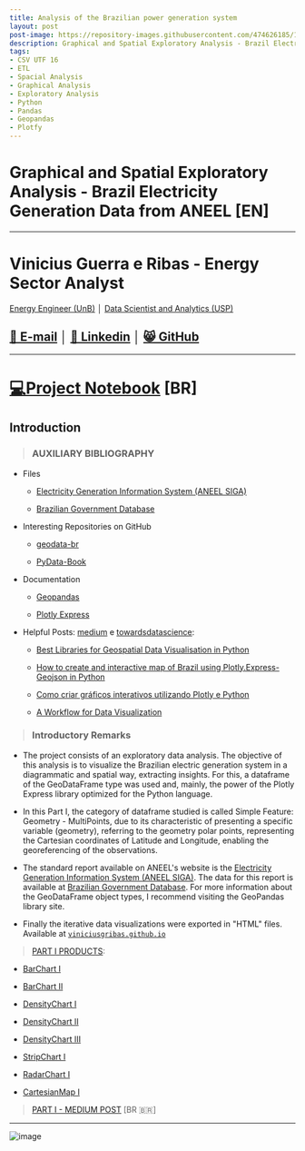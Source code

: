 ```yaml
---
title: Analysis of the Brazilian power generation system
layout: post
post-image: https://repository-images.githubusercontent.com/474626185/12154aae-8d35-45fc-8ad4-98c3a2dd2984
description: Graphical and Spatial Exploratory Analysis - Brazil Electricity Generation Data from ANEEL [EN]
tags:
- CSV UTF 16
- ETL
- Spacial Analysis
- Graphical Analysis
- Exploratory Analysis
- Python
- Pandas
- Geopandas 
- Plotfy
---
```

# Graphical and Spatial Exploratory Analysis - Brazil Electricity Generation Data from ANEEL [EN] 

---

# Vinicius Guerra e Ribas -  Energy Sector Analyst
[Energy Engineer (UnB)](https://www.unb.br/) │ [Data Scientist and Analytics (USP)](https://www5.usp.br/)


## [📧 E-mail](mailto:viniciusgribas@gmail.com?Subject=%5BANALISE-ESPACIAL-ANEEL%5D%20-%20Contact) │ [🎯 Linkedin](https://www.linkedin.com/in/vinicius-guerra-e-ribas/) │ [😸 GitHub](https://github.com/viniciusgribas) 

---

# [💻Project Notebook](https://github.com/viniciusgribas/Analise_dados_geracao_BR/blob/main/Analise_Geracao_I/Master_Code.ipynb) [BR] 


## Introduction

>### AUXILIARY BIBLIOGRAPHY
- Files

    - [Electricity Generation Information System (ANEEL SIGA)](https://app.powerbi.com/view?r=eyJrIjoiNjc4OGYyYjQtYWM2ZC00YjllLWJlYmEtYzdkNTQ1MTc1NjM2IiwidCI6IjQwZDZmOWI4LWVjYTctNDZhMi05MmQ0LWVhNGU5YzAxNzBlMSIsImMiOjR9)

    - [Brazilian Government Database](https://dados.gov.br/)

- Interesting Repositories on GitHub

    - [geodata-br](https://github.com/tbrugz/geodata-br)
    
    - [PyData-Book](https://github.com/wesm/pydata-book)
 
- Documentation

    - [Geopandas](https://geopandas.org/en/stable/)
    
    - [Plotly Express](https://plotly.github.io/plotly.py-docs/generated/plotly.express.html#module-plotly.express)

- Helpful Posts: [medium](https://medium.com) e [towardsdatascience](https://towardsdatascience.com):

    - [Best Libraries for Geospatial Data Visualisation in Python](https://towardsdatascience.com/best-libraries-for-geospatial-data-visualisation-in-python-d23834173b35)

    - [How to create and interactive map of Brazil using Plotly.Express-Geojson in Python](https://python.plainenglish.io/how-to-create-a-interative-map-using-plotly-express-geojson-to-brazil-in-python-fb5527ae38fc)
    - [Como criar gráficos interativos utilizando Plotly e Python](https://paulovasconcellos.com.br/como-criar-gr%C3%A1ficos-interativos-utilizando-plotly-e-python-3eb6eda57a2b)
    
    - [A Workflow for Data Visualization](https://towardsdatascience.com/a-workflow-for-data-visualization-c887d57d7ef1)


>### Introductory Remarks

 - The project consists of an exploratory data analysis. The objective of this analysis is to visualize the Brazilian electric generation system in a diagrammatic and spatial way, extracting insights. For this, a dataframe of the GeoDataFrame type was used and, mainly, the power of the Plotly Express library optimized for the Python language. 
 
 - In this Part I, the category of dataframe studied is called Simple Feature: Geometry - MultiPoints, due to its characteristic of presenting a specific variable (geometry), referring to the geometry polar points, representing the Cartesian coordinates of Latitude and Longitude, enabling the georeferencing of the observations.


 - The standard report available on ANEEL's website is the [Electricity Generation Information System (ANEEL SIGA)](https://app.powerbi.com/view?r=eyJrIjoiNjc4OGYyYjQtYWM2ZC00YjllLWJlYmEtYzdkNTQ1MTc1NjM2IiwidCI6IjQwZDZmOWI4LWVjYTctNDZhMi05MmQ0LWVhNGU5YzAxNzBlMSIsImMiOjR9). The data for this report is available at [Brazilian Government Database](https://dados.gov.br/). For more information about the GeoDataFrame object types, I recommend visiting the GeoPandas library site.

 - Finally the iterative data visualizations were exported in "HTML" files. Available at [`viniciusgribas.github.io`](https://github.com/viniciusgribas/Analise_dados_geracao_BR/tree/main/Analise_Geracao_I)

>[PART I PRODUCTS](https://github.com/viniciusgribas/Analise_dados_geracao_BR/tree/main/Analise_Geracao_I):

- [BarChart I](https://viniciusgribas.github.io/GeracaoANEEL_ParteI/Bar_GitHub_@viniciusgribas.html)
     
- [BarChart II](https://viniciusgribas.github.io/GeracaoANEEL_ParteI/Bar2_GitHub_@viniciusgribas.html)

- [DensityChart I](https://viniciusgribas.github.io/GeracaoANEEL_ParteI/Densidade_GitHub_@viniciusgribas.html)

- [DensityChart II](https://viniciusgribas.github.io/GeracaoANEEL_ParteI/Densidade_2_GitHub_@viniciusgribas.html)

- [DensityChart III](https://viniciusgribas.github.io/GeracaoANEEL_ParteI/Densidade_3_GitHub_@viniciusgribas.html)

- [StripChart I](https://viniciusgribas.github.io/GeracaoANEEL_ParteI/Strip_GitHub_@viniciusgribas.html)

- [RadarChart I](https://viniciusgribas.github.io/GeracaoANEEL_ParteI/Polar_GitHub_@viniciusgribas.html)

- [CartesianMap I](https://viniciusgribas.github.io/GeracaoANEEL_ParteI/Points_GitHub_@viniciusgribas.html)

>[PART I - MEDIUM POST](https://viniciusgribas.medium.com/extraindo-insights-do-sistema-de-gera%C3%A7%C3%A3o-de-energia-el%C3%A9trica-brasileiro-utilizando-python-parte-i-70e3eb58c156) [BR 🇧🇷] 


---
![image](https://user-images.githubusercontent.com/63691577/161199734-349a05b4-dfd6-40af-898a-7a08a3fd513d.png)
